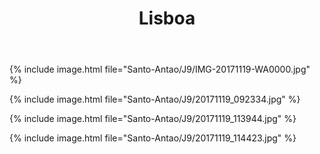 ﻿---
title: "Lisboa"
permalink: /Santo-Antao/J9/
sidebar:
  nav: "santo_antao"
enable_tracks: true
---

{% include image.html file="Santo-Antao/J9/IMG-20171119-WA0000.jpg" %}

{% include image.html file="Santo-Antao/J9/20171119_092334.jpg" %}

{% include image.html file="Santo-Antao/J9/20171119_113944.jpg" %}

{% include image.html file="Santo-Antao/J9/20171119_114423.jpg" %}
